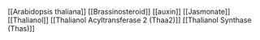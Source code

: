 [[Arabidopsis thaliana]]
[[Brassinosteroid]]
[[auxin]]
[[Jasmonate]]
[[Thalianol]]
[[Thalianol Acyltransferase 2 (Thaa2)]]
[[Thalianol Synthase (Thas)]]
